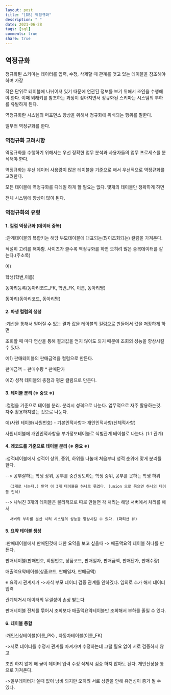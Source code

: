 ```yaml
---
layout: post
title: "[DB] 역정규화"
description: " "
date: 2021-06-28
tags: [sql]
comments: true
share: true
---
```



## 역정규화

정규화된 스키마는 데이터를 입력, 수정, 삭제할 때 관계를 맺고 있는 테이블을 참조해야 하며 가장

작은 단위로 테이블에 나뉘어져 있기 때문에 연관된 정보를 보기 위해서 조인을 수행해야 한다. 이때 외래키를 참조하는 과정이 잦아지면서 정규화된 스키마는 시스템의 부하를 유발하게 된다.

역정규화란 시스템의 퍼포먼스 향상을 위해서 정규화에 위배되는 행위를 말한다.

일부러 역정규화를 한다.

### 역정규화 고려사항

역정규화를 수행하기 위해서는 우선 정확한 업무 분석과 사용자들의 업무 프로세스를 분석해야 한다.

역정규화는 우선 데이터 사용량이 많은 테이블을 기준으로 해서 우선적으로 역정규화를 고려한다.

모든 테이블에 역정규화를 디테일 하게 할 필요는 없다. 몇개의 테이블만 정확하게 하면

전체 시스템에 향상이 많이 된다.

### 역정규화의 유형

#### 1. 컬럼 역정규화 (데이터 중복)

:관계테이블의 복합키는 해당 부모테이블에 대표되는(많이조회되는) 컬럼을 가져온다.

적절히 고려를 해야함. 사이즈가 클수록 역정규화를 하면 오히려 많은 중복데이터를 같는다.(주소록)

예)

학생(학번,이름)

동아리등록(동아리코드\_FK, 학번\_FK, 이름, 동아리명)

동아리(동아리코드, 동아리명)

#### 2. 파생 컬럼의 생성

:계산을 통해서 얻어질 수 있는 결과 값을 테이블의 컬럼으로 만들어서 값을 저장하게 하면

조회할 때 마다 연산을 통해 결과값을 얻지 않아도 되기 때문에 조회의 성능을 향상시킬 수 있다.

예1) 판매테이블의 판매금액을 컬럼으로 만든다.

판매금액 = 판매수량 \* 판매단가

예2) 성적 테이블의 총점과 평균 컬럼으로 만든다.

#### 3. 테이블 분리 (※ 중요 ※)

:컬럼을 기준으로 테이블 분리. 분리시 성격으로 나눈다. 업무적으로 자주 활용하는것. 자주 활용하지않는 것으로 나눈다.

예)사원 테이블(사원번호) - 기본인적사항과 개인인적사항(신체적사항)

사원테이블에 개인인적사항을 부가정보테이블로 식별관계 테이블로 나눈다. (1:1 관계)

#### 4. 레코드를 기준으로 테이블 분리 (※ 중요 ※)

:성적테이블에서 성적이 상위, 중위, 하위를 나눌때 처음부터 성적 순위에 맞게 분리를 한다.

--> 공부잘하는 학생 상위, 공부를 중간정도하는 학생 중위, 공부를 못하는 학생 하위

      (3개로 나눈다.) 만약 이 3개 테이블을 하나로 묶겠다. (union 으로 묶으면 하나의 테이블 인식)

--> 나눠진 3개의 테이블은 물리적으로 따로 만들면 각 처리는 해당 서버에서 처리를 해서

      서버의 부하를 분산 시켜 시스템의 성능을 향상시킬 수 있다. (파티션 뷰)

#### 5. 요약 테이블 생성

:판매테이블에서 판매된것에 대한 요약을 보고 싶을때 -> 매출액요약 테이블 하나를 만든다.

판매테이블(판매번호, 회원번호, 상품코드, 판매일자, 판매금액, 판매단가, 판매수량)

매출액요약테이블(상품코드, 판매일자, 판매금액)

※ 요약시 관계제거 ->자식 부모 데이터 검증 관계를 안하겠다. 임의로 추가 해서 데이터 입력

관계제거시 데이터의 무결성이 손상 받는다.

판매테이블 전체를 묶어서 조회보다 매출액요약테이블만 조회해서 부하를 줄일 수 있다.

#### 6. 테이블 통합

:개인신상테이블(이름\_PK) , 자동차테이블(이름\_FK)

->서로 데이터를 수정시 관계를 따져가며 수정하는데 그럴 필요 없이 서로 검증하지 않고

조인 하지 않게 해 굳이 데이터 입력 수정 삭제시 검증 하지 않아도 된다. 개인신상을 통으로 가져온다.

->일부데이터가 쓸때 없이 낭비 되지만 오히려 서로 상관을 안해 유연성이 증가 될 수 있다.
